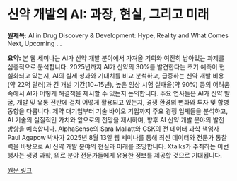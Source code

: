 # 신약 개발의 AI: 과장, 현실, 그리고 미래

**원제목:** AI in Drug Discovery &amp; Development: Hype, Reality and What Comes Next, Upcoming ...

**요약:** 본 웹 세미나는 AI가 신약 개발 분야에서 가져올 기회와 여전히 남아있는 과제를 심층적으로 분석합니다.  2025년까지 AI가 신약의 30%를 발견한다는 초기 예측이 현실화되고 있는지, AI의 실제 성과와 기대치를 비교 분석하고,  급증하는 신약 개발 비용(약 22억 달러)과 긴 개발 기간(10~15년), 높은 임상 시험 실패율(약 90%) 등의 어려움 속에서 AI가 어떻게 해결책을 제시할 수 있는지 논의합니다.  주요 연사들은 AI가 신약 발굴, 개발 및 유통 전반에 걸쳐 어떻게 활용되고 있는지,  경쟁 환경의 변화와 투자 및 합병 동향을 다룹니다.  제약 대기업부터 기술 바이오 기업까지 주요 경쟁 업체들을 분석하고,  AI 기술의 실질적인 가치와 앞으로의 전망을 제시하며,  향후 AI 신약 개발 분야의 발전 방향을 예측합니다.  AlphaSense의 Sara Mallatt와 GSK의 전 데이터 과학 책임자 Paul Agapow 박사가 2025년 8월 13일 웹 세미나를 통해  최신 데이터와 전문가 통찰력을 바탕으로  AI 신약 개발 분야의 현실과 미래를 조망합니다.  Xtalks가 주최하는 이번 행사는  생명 과학, 의료 분야 전문가들에게 유용한 정보를 제공할 것으로 기대됩니다.

[원문 링크](https://www.prweb.com/releases/ai-in-drug-discovery--development-hype-reality-and-what-comes-next-upcoming-webinar-hosted-by-xtalks-302509058.html)
